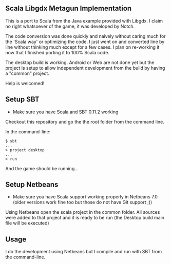 Scala Libgdx Metagun Implementation
-------------------------------------------------------------------------------

This is a port to Scala from the Java example provided with Libgdx. I claim no right whatsoever of the game, it was developed by Notch.

The code conversion was done quickly and naively without caring much for the 'Scala way' or optimizing the code. I just went on and converted line by line without thinking much except for a few cases. I plan on re-working it now that I finished porting it to 100% Scala code.

The desktop build is working. Android or Web are not done yet but the project is setup to allow independent development from the build by having a "common" project.

Help is welcomed!

Setup SBT
-------------------------------------------------------------------------------

* Make sure you have Scala and SBT 0.11.2 working

Checkout this repository and go the the root folder from the command line.

In the command-line:

    $ sbt
    ...
    > project desktop
    ...
    > run

And the game should be running...

Setup Netbeans
-------------------------------------------------------------------------------

* Make sure you have Scala support working properly in Netbeans 7.0 (older versions work fine too but those do not have Git support ;))

Using Netbeans open the scala project in the common folder. All sources were added to that project and it is ready to be run (the Desktop build main file will be executed)

Usage
-------------------------------------------------------------------------------

I do the development using Netbeans but I compile and run with SBT from the command-line.
